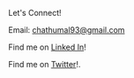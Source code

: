 Let's Connect!

Email: chathumal93@gmail.com
<p>Find me on <a href="https://www.linkedin.com/in/chathumal-madhuranga-440a4779/" target="_blank">Linked In<a>!</p>
<p>Find me on <a href="https://twitter.com/chathumal93" target="_blank">Twitter</a>!.
</p>

